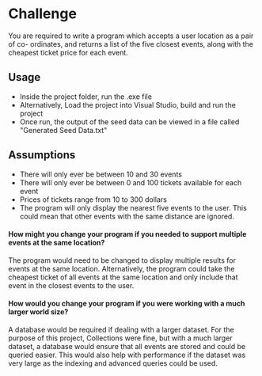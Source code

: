 # Challenge
You are required to write a program which accepts a user location as a pair of co-
ordinates, and returns a list of the five closest events, along with the cheapest ticket
price for each event.

## Usage
- Inside the project folder, run the .exe file
- Alternatively, Load the project into Visual Studio, build and run the project
- Once run, the output of the seed data can be viewed in a file called "Generated Seed Data.txt"

## Assumptions
- There will only ever be between 10 and 30 events
- There will only ever be between 0 and 100 tickets available for each event
- Prices of tickets range from 10 to 300 dollars
- The program will only display the nearest five events to the user. This could mean that other events with the same distance are ignored.

#### How might you change your program if you needed to support multiple events at the same location?
The program would need to be changed to display multiple results for events at the same location. Alternatively, the program could take the cheapest ticket of all events at the same location and only include that event in the closest events to the user.

#### How would you change your program if you were working with a much larger world size?
A database would be required if dealing with a larger dataset. For the purpose of this project, Collections were fine, but with a much larger dataset, a database would ensure that all events are stored and could be queried easier. This would also help with performance if the dataset was very large as the indexing and advanced queries could be used.
